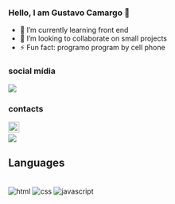 ### Hello, I am Gustavo Camargo 👋

- 🌱 I’m currently learning front end
- 👯 I’m looking to collaborate on small projects
- ⚡ Fun fact: programo program by cell phone<br>
### social mídia<br>
 <a href="https://instagram.com/gust4vocr" target="_blank"><img src="https://img.shields.io/badge/-Instagram-%23E4405F?style=for-the- badge&logo=instagram&logoColor=white" target="_blank"></a>
 	<a>
### contacts<br>
<a href="mailto:gustavocamargo1213@gmail.com"><img src="https://img.shields.io/badge/-Gmail-%23333?style=for-the-badge&logo=gmail&logoColor=white" alvo ="_blank" height="22px"></a>
  <a><br>
<a href="https://www.linkedin.com/in/gustavo-camargo-84315a252"><img src="https://img.shields.io/badge/LinkedIn-0077B5?style=for-the-badge&logo=linkedin&logoColor=white"/></a>
## Languages 


<div style="display: inline_block"><br>

<img align="center" alt="html" src="https://img.shields.io/badge/HTML-239120?style=for-the-badge&logo=html5&logoColor=white"/>
<img align="center" alt="css" src="https://img.shields.io/badge/CSS-239120?&style=for-the-badge&logo=css3&logoColor=white"/>
<img align="center" alt="javascript" src="https://img.shields.io/badge/JavaScript-F7DF1E?style=for-the-badge&logo=javascript&logoColor=black"/>
</div>
